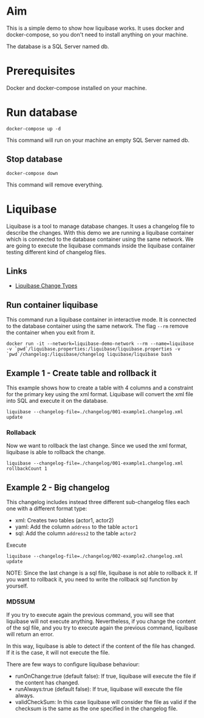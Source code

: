 # Aim

This is a simple demo to show how liquibase works. It uses docker and docker-compose, so you don't
need to install anything on your machine.

The database is a SQL Server named db.

# Prerequisites
Docker and docker-compose installed on your machine.

# Run database
```
docker-compose up -d
```
This command will run on your machine an empty SQL Server named db.

## Stop database

```
docker-compose down
```

This command will remove everything.

# Liquibase

Liquibase is a tool to manage database changes. It uses a changelog file to describe the changes.
With this demo we are running a liquibase container which is connected to the database container using the same network. 
We are going to execute the liquibase commands inside the liquibase container testing different kind of changelog files. 

## Links

- [Liquibase Change Types](https://docs.liquibase.com/change-types/home.html)

## Run container liquibase
This command run a liquibase container in interactive mode. It is connected to the database container using the same network.
The flag `--rm` remove the container when you exit from it.
```
docker run -it --network=liquibase-demo-network --rm --name=liquibase -v `pwd`/liquibase.properties:/liquibase/liquibase.properties -v `pwd`/changelog:/liquibase/changelog liquibase/liquibase bash
```

## Example 1 - Create table and rollback it

This example shows how to create a table with 4 columns and a constraint for the primary key using the xml format. 
Liquibase will convert the xml file into SQL and execute it on the database.

```
liquibase --changelog-file=./changelog/001-example1.changelog.xml update
```

### Rollaback
Now we want to rollback the last change. Since we used the xml format, liquibase is able to rollback the change.

```
liquibase --changelog-file=./changelog/001-example1.changelog.xml rollbackCount 1
```

## Example 2 - Big changelog

This changelog includes instead three different sub-changelog files each one with a different format type:
- xml: Creates two tables (actor1, actor2)
- yaml: Add the column `address` to the table `actor1`
- sql: Add the column `address2` to the table `actor2`

Execute

```
liquibase --changelog-file=./changelog/002-example2.changelog.xml update
```

NOTE: Since the last change is a sql file, liquibase is not able to rollback it. If you want to rollback it, you need to write the rollback sql function by yourself. 

### MD5SUM
If you try to execute again the previous command, you will see that liquibase will not execute anything.
Nevertheless, if you change the content of the sql file, and you try to execute again the previous command, liquibase will return an error.

In this way, liquibase is able to detect if the content of the file has changed. If it is the case, it will not execute the file.

There are few ways to configure liquibase behaviour:
- runOnChange:true (default false): If true, liquibase will execute the file if the content has changed.
- runAlways:true (default false): If true, liquibase will execute the file always.
- validCheckSum: In this case liquibase will consider the file as valid if the checksum is the same as the one specified in the changelog file.